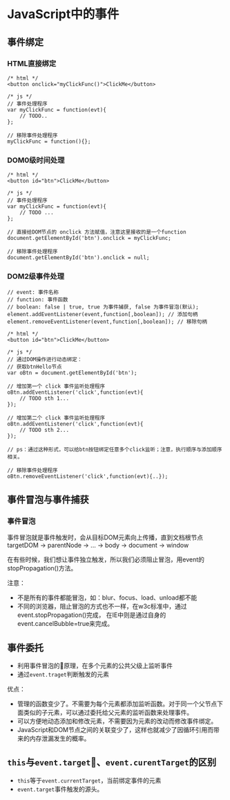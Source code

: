 # JavaScript中的事件

## 事件绑定

### HTML直接绑定
```
/* html */
<button onclick="myClickFunc()">ClickMe</button>

/* js */
// 事件处理程序
var myClickFunc = function(evt){
    // TODO..
};

// 移除事件处理程序
myClickFunc = function(){};
```

### DOM0级时间处理
```
/* html */
<button id="btn">ClickMe</button>

/* js */
// 事件处理程序
var myClickFunc = function(evt){
    // TODO ...
};

// 直接给DOM节点的 onclick 方法赋值，注意这里接收的是一个function
document.getElementById('btn').onclick = myClickFunc;

// 移除事件处理程序
document.getElementById('btn').onclick = null;
```

### DOM2级事件处理
```
// event: 事件名称
// function: 事件函数
// boolean: false | true, true 为事件捕获, false 为事件冒泡(默认);
element.addEventListener(event,function[,boolean]); // 添加句柄
element.removeEventListener(event,function[,boolean]); // 移除句柄
```

```
/* html */
<button id="btn">ClickMe</button>

/* js */
// 通过DOM操作进行动态绑定：
// 获取btnHello节点
var oBtn = document.getElementById('btn');

// 增加第一个 click 事件监听处理程序
oBtn.addEventListener('click',function(evt){
    // TODO sth 1...
});

// 增加第二个 click 事件监听处理程序
oBtn.addEventListener('click',function(evt){
    // TODO sth 2...
});

// ps：通过这种形式，可以给btn按钮绑定任意多个click监听；注意，执行顺序与添加顺序相关。

// 移除事件处理程序
oBtn.removeEventListener('click',function(evt){..});
```

## 事件冒泡与事件捕获

### 事件冒泡
事件冒泡就是事件触发时，会从目标DOM元素向上传播，直到文档根节点
targetDOM → parentNode → ... → body → document → window

在有些时候，我们想让事件独立触发，所以我们必须阻止冒泡，用event的stopPropagation()方法。

注意：
- 不是所有的事件都能冒泡，如：blur、focus、load、unload都不能
- 不同的浏览器，阻止冒泡的方式也不一样，在w3c标准中，通过event.stopPropagation()完成， 在IE中则是通过自身的event.cancelBubble=true来完成。

## 事件委托
- 利用事件冒泡的原理，在多个元素的公共父级上监听事件
- 通过`event.traget`判断触发的元素

优点：
- 管理的函数变少了。不需要为每个元素都添加监听函数。对于同一个父节点下面类似的子元素，可以通过委托给父元素的监听函数来处理事件。
- 可以方便地动态添加和修改元素，不需要因为元素的改动而修改事件绑定。
- JavaScript和DOM节点之间的关联变少了，这样也就减少了因循环引用而带来的内存泄漏发生的概率。

## `this`与`event.target`、`event.curentTarget`的区别
- `this`等于`event.currentTarget`，当前绑定事件的元素
- `event.target`事件触发的源头。